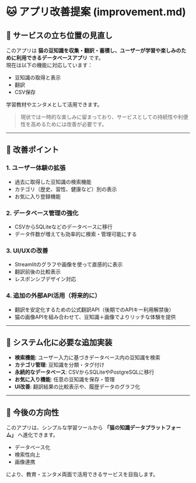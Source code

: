 # 🐱 アプリ改善提案 (improvement.md)

## 📌 サービスの立ち位置の見直し
このアプリは **猫の豆知識を収集・翻訳・蓄積し、ユーザーが学習や楽しみのために利用できるデータベースアプリ** です。  
現在は以下の機能に対応しています：

- 豆知識の取得と表示
- 翻訳
- CSV保存

学習教材やエンタメとして活用できます。

> 現状では一時的な楽しみに留まっており、サービスとしての持続性や利便性を高めるためには改善が必要です。

---

## 🚀 改善ポイント

### 1. ユーザー体験の拡張
- 過去に取得した豆知識の検索機能
- カテゴリ（歴史、習性、健康など）別の表示
- お気に入り登録機能

### 2. データベース管理の強化
- CSVからSQLiteなどのデータベースに移行
- データ件数が増えても効率的に検索・管理可能にする

### 3. UI/UXの改善
- Streamlitのグラフや画像を使って直感的に表示
- 翻訳前後の比較表示
- レスポンシブデザイン対応

### 4. 追加の外部API活用（将来的に）
- 翻訳を安定化するための公式翻訳API（後期でのAPIキー利用解禁後）
- 猫の画像APIを組み合わせて、豆知識＋画像でよりリッチな体験を提供

---

## 🔧 システム化に必要な追加実装
- **検索機能**: ユーザー入力に基づきデータベース内の豆知識を検索
- **カテゴリ管理**: 豆知識を分類・タグ付け
- **永続的なデータベース**: CSVからSQLiteやPostgreSQLに移行
- **お気に入り機能**: 任意の豆知識を保存・管理
- **UI改善**: 翻訳結果の比較表示や、履歴データのグラフ化

---

## 🎯 今後の方向性
このアプリは、シンプルな学習ツールから **「猫の知識データプラットフォーム」** へ進化できます。  

- データベース化
- 検索性向上
- 画像連携

により、教育・エンタメ両面で活用できるサービスを目指します。
